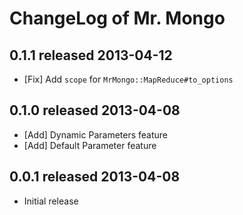 ChangeLog of Mr. Mongo
======================

0.1.1 released 2013-04-12
-------------------------

- [Fix] Add `scope` for `MrMongo::MapReduce#to_options`

0.1.0 released 2013-04-08
-------------------------

- [Add] Dynamic Parameters feature
- [Add] Default Parameter feature

0.0.1 released 2013-04-08
-------------------------

- Initial release

